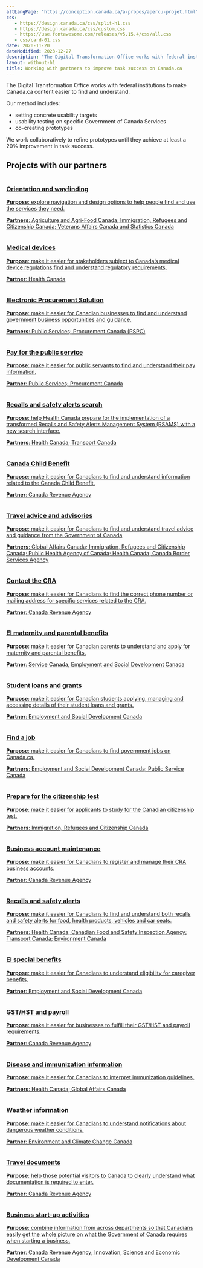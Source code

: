 ```yaml
---
altLangPage: "https://conception.canada.ca/a-propos/apercu-projet.html"
css:
   - https://design.canada.ca/css/split-h1.css
   - https://design.canada.ca/css/custom.css
   - https://use.fontawesome.com/releases/v5.15.4/css/all.css
   - css/card-01.css
date: 2020-11-20
dateModified: 2023-12-27
description: "The Digital Transformation Office works with federal institutions to make Canada.ca content easier to find and understand."
layout: without-h1
title: Working with partners to improve task success on Canada.ca
---
```

<p>The Digital Transformation Office works with federal institutions to make Canada.ca content easier to find and understand.</p>
<p>Our method includes:</p>
<ul>
  <li>setting concrete usability targets</li>
  <li>usability testing on specific Government of Canada Services</li>
  <li>co-creating prototypes</li>
</ul>
<p>We work collaboratively to refine prototypes until they achieve at least a 20% improvement in task success.</p>
<h2>Projects with our partners</h2>
<div class="row wb-eqht mrgn-tp-md wb-eqht mrgn-tp-lg">
  <div class="col-xs-12 col-sm-6 col-md-4 mrgn-bttm-lg">
    <div class="card hght-inhrt"><a href="{{ site.url }}/partners/project-01.html" aria-label="Orientation and wayfinding"><img src="images/blank-blue-lm.png" class="img-responsive" alt="">
      <div class="card-container">
        <h3>Orientation and wayfinding</h3>
        <p class="mrgn-tp-lg"><strong>Purpose</strong>: explore navigation and design options to help people find and use the services they need.</p>
        <p><strong>Partners</strong>: Agriculture and Agri-Food Canada; Immigration, Refugees and Citizenship Canada; Veterans Affairs Canada and Statistics Canada</p>
      </div>
      </a></div>
  </div>
  <div class="col-xs-12 col-sm-6 col-md-4 mrgn-bttm-lg">
    <div class="card hght-inhrt"><a href="{{ site.url }}/partners/project-02.html" aria-label="Medical devices"><img src="images/blank-blue-lm.png" class="img-responsive" alt="">
      <div class="card-container">
        <h3>Medical devices</h3>
        <p class="mrgn-tp-lg"><strong>Purpose</strong>: make it easier for stakeholders subject to Canada’s medical device regulations find and understand regulatory requirements.</p>
        <p><strong>Partner</strong>: Health Canada</p>
      </div>
      </a></div>
  </div>
  <div class="col-xs-12 col-sm-6 col-md-4 mrgn-bttm-lg">
    <div class="card hght-inhrt"><a href="{{ site.url }}/partners/project-03.html" aria-label="Electronic Procurement Solution"><img src="images/blank-blue-lm.png" class="img-responsive" alt="">
      <div class="card-container">
        <h3>Electronic Procurement Solution</h3>
        <p class="mrgn-tp-lg"><strong>Purpose</strong>: make it easier for Canadian businesses to find and understand government business opportunities and guidance.</p>
        <p><strong>Partners</strong>: Public Services; Procurement Canada (PSPC)</p>
      </div>
      </a></div>
  </div>
  <div class="col-xs-12 col-sm-6 col-md-4 mrgn-bttm-lg">
    <div class="card hght-inhrt"><a href="{{ site.url }}/partners/project-04.html" aria-label="Pay for the public service"><img src="images/blank-blue-lm.png" class="img-responsive" alt="">
      <div class="card-container">
        <h3>Pay for the public service</h3>
        <p class="mrgn-tp-lg"><strong>Purpose</strong>: make it easier for public servants to find and understand their pay information.</p>
        <p><strong>Partner</strong>: Public Services; Procurement Canada</p>
      </div>
      </a></div>
  </div>
  <div class="col-xs-12 col-sm-6 col-md-4 mrgn-bttm-lg">
    <div class="card hght-inhrt"><a href="{{ site.url }}/partners/project-05.html" aria-label="Recalls and safety alerts search"><img src="images/blank-blue-lm.png" class="img-responsive" alt="">
      <div class="card-container">
        <h3>Recalls and safety alerts search</h3>
        <p class="mrgn-tp-lg"><strong>Purpose</strong>: help Health Canada prepare for the implementation of a transformed Recalls and Safety Alerts Management System (RSAMS) with a new search interface.</p>
        <p><strong>Partners</strong>: Health Canada; Transport Canada</p>
      </div>
      </a></div>
  </div>
  <div class="col-xs-12 col-sm-6 col-md-4 mrgn-bttm-lg">
    <div class="card hght-inhrt"><a href="{{ site.url }}/partners/project-06.html" aria-label="Canada Child Benefit"><img src="images/blank-blue-lm.png" class="img-responsive" alt="">
      <div class="card-container">
        <h3>Canada Child Benefit</h3>
        <p class="mrgn-tp-lg"><strong>Purpose</strong>: make it easier for Canadians to find and understand information related to the Canada Child Benefit.</p>
        <p><strong>Partner</strong>: Canada Revenue Agency</p>
      </div>
      </a></div>
  </div>
  <div class="col-xs-12 col-sm-6 col-md-4 mrgn-bttm-lg">
    <div class="card hght-inhrt"><a href="{{ site.url }}/partners/project-07.html" aria-label="Travel advice and advisories"><img src="images/blank-blue-lm.png" class="img-responsive" alt="">
      <div class="card-container">
        <h3>Travel advice and advisories</h3>
        <p class="mrgn-tp-lg"><strong>Purpose</strong>: make it easier for Canadians to find and understand travel advice and guidance from the Government of Canada</p>
        <p><strong>Partners</strong>: Global Affairs Canada; Immigration, Refugees and Citizenship Canada; Public Health Agency of Canada; Health Canada; Canada Border Services Agency</p>
      </div>
      </a></div>
  </div>
  <div class="col-xs-12 col-sm-6 col-md-4 mrgn-bttm-lg">
    <div class="card hght-inhrt"><a href="{{ site.url }}/partners/project-08.html" aria-label="Contact the CRA"><img src="images/blank-blue-lm.png" class="img-responsive" alt="">
      <div class="card-container">
        <h3>Contact the CRA</h3>
        <p class="mrgn-tp-lg"><strong>Purpose</strong>: make it easier for Canadians to find the correct phone number or mailing address for specific services related to the CRA.</p>
        <p><strong>Partner</strong>: Canada Revenue Agency</p>
      </div>
      </a></div>
  </div>
  <div class="col-xs-12 col-sm-6 col-md-4 mrgn-bttm-lg">
    <div class="card hght-inhrt"><a href="{{ site.url }}/partners/project-09.html" aria-label="EI maternity and parental benefits"><img src="images/blank-blue-lm.png" class="img-responsive" alt="">
      <div class="card-container">
        <h3>EI maternity and parental benefits</h3>
        <p class="mrgn-tp-lg"><strong>Purpose</strong>: make it easier for Canadian parents to understand and apply for maternity and parental benefits.</p>
        <p><strong>Partner</strong>: Service Canada, Employment and Social Development Canada</p>
      </div>
      </a></div>
  </div>
  <div class="col-xs-12 col-sm-6 col-md-4 mrgn-bttm-lg">
    <div class="card hght-inhrt"><a href="{{ site.url }}/partners/project-10.html" aria-label="Student loans and grants"><img src="images/blank-blue-lm.png" class="img-responsive" alt="">
      <div class="card-container">
        <h3>Student loans and grants</h3>
        <p class="mrgn-tp-lg"><strong>Purpose</strong>: make it easier for Canadian students applying, managing and accessing details of their student loans and grants.</p>
        <p><strong>Partner</strong>: Employment and Social Development Canada</p>
      </div>
      </a></div>
  </div>
  <div class="col-xs-12 col-sm-6 col-md-4 mrgn-bttm-lg">
    <div class="card hght-inhrt"><a href="{{ site.url }}/partners/project-11.html" aria-label="Find a job"><img src="images/blank-blue-lm.png" class="img-responsive" alt="">
      <div class="card-container">
        <h3>Find a job</h3>
        <p class="mrgn-tp-lg"><strong>Purpose</strong>: make it easier for Canadians to find government jobs on Canada.ca.</p>
        <p><strong>Partners</strong>: Employment and Social Development Canada; Public Service Canada</p>
      </div>
      </a></div>
  </div>
  <div class="col-xs-12 col-sm-6 col-md-4 mrgn-bttm-lg">
    <div class="card hght-inhrt"><a href="{{ site.url }}/partners/project-12.html" aria-label="Prepare for the citizenship test"><img src="images/blank-blue-lm.png" class="img-responsive" alt="">
      <div class="card-container">
        <h3>Prepare for the citizenship test</h3>
        <p class="mrgn-tp-lg"><strong>Purpose</strong>: make it easier for applicants to study for the Canadian citizenship test.</p>
        <p><strong>Partners</strong>: Immigration, Refugees and Citizenship Canada</p>
      </div>
      </a></div>
  </div>
  <div class="col-xs-12 col-sm-6 col-md-4 mrgn-bttm-lg">
    <div class="card hght-inhrt"><a href="{{ site.url }}/partners/project-13.html" aria-label="Business account maintenance"><img src="images/blank-blue-lm.png" class="img-responsive" alt="">
      <div class="card-container">
        <h3>Business account maintenance</h3>
        <p class="mrgn-tp-lg"><strong>Purpose</strong>: make it easier for Canadians to register and manage their CRA business accounts.</p>
        <p><strong>Partner</strong>: Canada Revenue Agency</p>
      </div>
      </a></div>
  </div>
  <div class="col-xs-12 col-sm-6 col-md-4 mrgn-bttm-lg">
    <div class="card hght-inhrt"><a href="{{ site.url }}/partners/project-14.html" aria-label="Recalls and safety alerts"><img src="images/blank-blue-lm.png" class="img-responsive" alt="">
      <div class="card-container">
        <h3>Recalls and safety alerts</h3>
        <p class="mrgn-tp-lg"><strong>Purpose</strong>: make it easier for Canadians to find and understand both recalls and safety alerts for food, health products, vehicles and car seats.</p>
        <p><strong>Partners</strong>: Health Canada; Canadian Food and Safety Inspection Agency; Transport Canada; Environment Canada</p>
      </div>
      </a></div>
  </div>
  <div class="col-xs-12 col-sm-6 col-md-4 mrgn-bttm-lg">
    <div class="card hght-inhrt"><a href="{{ site.url }}/partners/project-15.html" aria-label="EI special benefits"><img src="images/blank-blue-lm.png" class="img-responsive" alt="">
      <div class="card-container">
        <h3>EI special benefits</h3>
        <p class="mrgn-tp-lg"><strong>Purpose</strong>: make it easier for Canadians to understand eligibility for caregiver benefits.</p>
        <p><strong>Partner</strong>: Employment and Social Development Canada</p>
      </div>
      </a></div>
  </div>
  <div class="col-xs-12 col-sm-6 col-md-4 mrgn-bttm-lg">
    <div class="card hght-inhrt"><a href="{{ site.url }}/partners/project-16.html" aria-label="GST/HST and payroll"><img src="images/blank-blue-lm.png" class="img-responsive" alt="">
      <div class="card-container">
        <h3>GST/HST and payroll</h3>
        <p class="mrgn-tp-lg"><strong>Purpose</strong>: make it easier for businesses to fulfill their GST/HST and payroll requirements.</p>
        <p><strong>Partner</strong>: Canada Revenue Agency</p>
      </div>
      </a></div>
  </div>
  <div class="col-xs-12 col-sm-6 col-md-4 mrgn-bttm-lg">
    <div class="card hght-inhrt"><a href="{{ site.url }}/partners/project-17.html" aria-label="Disease and immunization information"><img src="images/blank-blue-lm.png" class="img-responsive" alt="">
      <div class="card-container">
        <h3>Disease and immunization information</h3>
        <p class="mrgn-tp-lg"><strong>Purpose</strong>: make it easier for Canadians to interpret immunization guidelines.</p>
        <p><strong>Partners</strong>: Health Canada; Global Affairs Canada</p>
      </div>
      </a></div>
  </div>
  <div class="col-xs-12 col-sm-6 col-md-4 mrgn-bttm-lg">
    <div class="card hght-inhrt"><a href="{{ site.url }}/partners/project-18.html" aria-label="Weather information"><img src="images/blank-blue-lm.png" class="img-responsive" alt="">
      <div class="card-container">
        <h3>Weather information</h3>
        <p class="mrgn-tp-lg"><strong>Purpose</strong>: make it easier for Canadians to understand notifications about dangerous weather conditions.</p>
        <p><strong>Partner</strong>: Environment and Climate Change Canada</p>
      </div>
      </a></div>
  </div>
  <div class="col-xs-12 col-sm-6 col-md-4 mrgn-bttm-lg">
    <div class="card hght-inhrt"><a href="{{ site.url }}/partners/project-20.html" aria-label="Travel documents"><img src="images/blank-blue-lm.png" class="img-responsive" alt="">
      <div class="card-container">
        <h3>Travel documents</h3>
        <p class="mrgn-tp-lg"><strong>Purpose</strong>: help those potential visitors to Canada to clearly understand what documentation is required to enter.</p>
        <p><strong>Partner</strong>: Canada Revenue Agency</p>
      </div>
      </a></div>
  </div>
  <div class="col-xs-12 col-sm-6 col-md-4 mrgn-bttm-lg">
    <div class="card hght-inhrt"><a href="{{ site.url }}/partners/project-19.html" aria-label="Business start-up activities"><img src="images/blank-blue-lm.png" class="img-responsive" alt="">
      <div class="card-container">
        <h3>Business start-up activities</h3>
        <p class="mrgn-tp-lg"><strong>Purpose</strong>: combine information from across departments so that Canadians easily get the whole picture on what the Government of Canada requires when starting a business.</p>
        <p><strong>Partner</strong>: Canada Revenue Agency; Innovation, Science and Economic Development Canada</p>
      </div>
      </a></div>
  </div>
</div>
